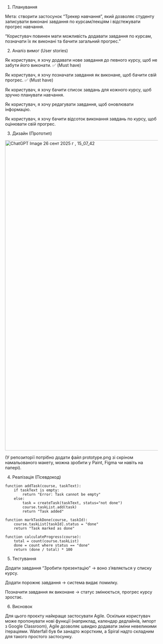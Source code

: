 1. Планування

Мета: створити застосунок “Трекер навчання”, який дозволяє студенту записувати виконані завдання по курсам/лекціям і відстежувати прогрес навчання.

“Користувач повинен мати можливість додавати завдання по курсам, позначати їх як виконані та бачити загальний прогрес.”

2. Аналіз вимог (User stories)

Як користувач, я хочу додавати нове завдання до певного курсу, щоб не забути його виконати. ✅ (Must have)

Як користувач, я хочу позначати завдання як виконане, щоб бачити свій прогрес. ✅ (Must have)

Як користувач, я хочу бачити список завдань для кожного курсу, щоб зручно планувати навчання.

Як користувач, я хочу редагувати завдання, щоб оновлювати інформацію.

Як користувач, я хочу бачити відсоток виконання завдань по курсу, щоб оцінювати свій прогрес.

3. Дизайн (Прототип)
<img width="1536" height="1024" alt="ChatGPT Image 26 сент  2025 г , 15_07_42" src="https://github.com/user-attachments/assets/1bf7c2d7-8076-4a92-9a34-eae3159288f7" />

(У репозиторії потрібно додати файл prototype.png зі скріном намальованого макету, можна зробити у Paint, Figma чи навіть на папері).

4. Реалізація (Псевдокод)
```
function addTask(course, taskText):
    if taskText is empty:
        return "Error: Task cannot be empty"
    else:
        task = createTask(taskText, status="not done")
        course.taskList.add(task)
        return "Task added"

function markTaskDone(course, taskId):
    course.taskList[taskId].status = "done"
    return "Task marked as done"

function calculateProgress(course):
    total = count(course.taskList)
    done = count where status == "done"
    return (done / total) * 100
```
5. Тестування

Додати завдання “Зробити презентацію” → воно з’являється у списку курсу.

Додати порожнє завдання → система видає помилку.

Позначити завдання як виконане → статус змінюється, прогрес курсу зростає.

6. Висновок

Для цього проєкту найкраще застосувати Agile.
Оскільки користувач може пропонувати нові функції (наприклад, календар дедлайнів, імпорт з Google Classroom), Agile дозволяє швидко додавати зміни невеликими ітераціями.
Waterfall був би занадто жорстким, а Spiral надто складним для такого простого застосунку.
